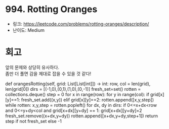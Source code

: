# 994. Rotting Oranges

- 링크: https://leetcode.com/problems/rotting-oranges/description/
- 난이도: Medium

# 회고

앞의 문제와 상당히 유사하다.  
좀만 더 풀면 감을 제대로 잡을 수 있을 것 같다!

def orangesRotting(self, grid: List[List[int]]) -> int:
        row, col = len(grid), len(grid[0])
        dirs = [(-1,0),(0,1),(1,0),(0,-1)]
        fresh_set=set()
        rotten = collections.deque()
        step = 0
        for x in range(row):
            for y in range(col):
                if grid[x][y]==1:
                    fresh_set.add((x,y))
                elif grid[x][y]==2:
                    rotten.append([x,y,step])
        while rotten:
            x,y,step = rotten.popleft()
            for dx, dy in dirs:
                if 0<=x+dx<row and 0<=y+dy<col and grid[x+dx][y+dy] == 1:
                    grid[x+dx][y+dy]=2
                    fresh_set.remove((x+dx,y+dy))
                    rotten.append([x+dx,y+dy,step+1])
        return step if not fresh_set else -1
